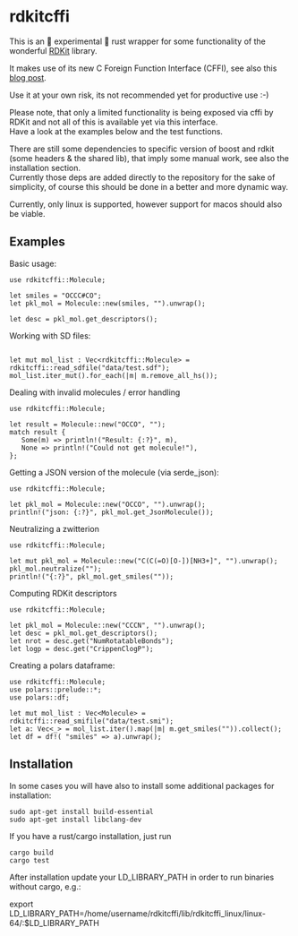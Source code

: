# rdkitcffi

This is an &#128679; experimental  &#128679; rust wrapper for some functionality of the wonderful [RDKit](https://www.rdkit.org/) library.

It makes use of its new C Foreign Function Interface (CFFI), see also this [blog post](https://greglandrum.github.io/rdkit-blog/technical/2021/05/01/rdkit-cffi-part1.html).
 
Use it at your own risk, its not recommended yet for productive use :-)  

Please note, that only a limited functionality is being exposed via cffi by RDKit and not all of this is available yet via this interface.  
Have a look at the examples below and the test functions.  

There are still some dependencies to specific version of boost and rdkit (some headers & the shared lib), that imply some manual work, see also the installation section.  
Currently those deps are added directly to the repository for the sake of simplicity, of course this should be done in a better and more dynamic way.  

Currently, only linux is supported, however support for macos should also be viable. 

 ## Examples

 Basic usage:

 ```
 use rdkitcffi::Molecule;

 let smiles = "OCCC#CO";
 let pkl_mol = Molecule::new(smiles, "").unwrap();
 
 let desc = pkl_mol.get_descriptors();
 ```

 Working with SD files:

 ```

 let mut mol_list : Vec<rdkitcffi::Molecule> = rdkitcffi::read_sdfile("data/test.sdf");
 mol_list.iter_mut().for_each(|m| m.remove_all_hs());

 ```

 Dealing with invalid molecules / error handling
 
 ```
 use rdkitcffi::Molecule;
 
 let result = Molecule::new("OCCO", "");
 match result {
    Some(m) => println!("Result: {:?}", m),
    None => println!("Could not get molecule!"),
};
 ```
 
 Getting a JSON version of the molecule (via serde_json):

 ```
 use rdkitcffi::Molecule;

 let pkl_mol = Molecule::new("OCCO", "").unwrap();
 println!("json: {:?}", pkl_mol.get_JsonMolecule());

 ```

 Neutralizing a zwitterion

 ```
 use rdkitcffi::Molecule;

 let mut pkl_mol = Molecule::new("C(C(=O)[O-])[NH3+]", "").unwrap();
 pkl_mol.neutralize("");
 println!("{:?}", pkl_mol.get_smiles(""));

 ```

 Computing RDKit descriptors

 ```
 use rdkitcffi::Molecule;

 let pkl_mol = Molecule::new("CCCN", "").unwrap();
 let desc = pkl_mol.get_descriptors();
 let nrot = desc.get("NumRotatableBonds");
 let logp = desc.get("CrippenClogP");

 ```

 Creating a polars dataframe:

 ```
 use rdkitcffi::Molecule;
 use polars::prelude::*;
 use polars::df;

 let mut mol_list : Vec<Molecule> = rdkitcffi::read_smifile("data/test.smi");
 let a: Vec<_> = mol_list.iter().map(|m| m.get_smiles("")).collect();
 let df = df!( "smiles" => a).unwrap();

 ```

## Installation

In some cases you will have also to install some additional packages for installation:  

```
sudo apt-get install build-essential
sudo apt-get install libclang-dev
```

If you have a rust/cargo installation, just run

```
cargo build  
cargo test  
```

After installation update your LD_LIBRARY_PATH in order to run binaries without cargo, e.g.:   

export LD_LIBRARY_PATH=/home/username/rdkitcffi/lib/rdkitcffi_linux/linux-64/:$LD_LIBRARY_PATH  



